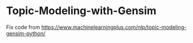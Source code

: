 # Topic-Modeling-with-Gensim
Fix code from https://www.machinelearningplus.com/nlp/topic-modeling-gensim-python/
